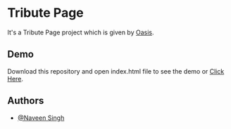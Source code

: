 
# Tribute Page

It's a Tribute Page project which is given by [Oasis](https://www.oasisinfobyte.com/).


## Demo

Download this repository and open index.html file to see the demo or [Click Here](https://oasis-tribute-page.vercel.app/).


## Authors

- [@Naveen Singh](https://github.com/iamnaveensingh/)

